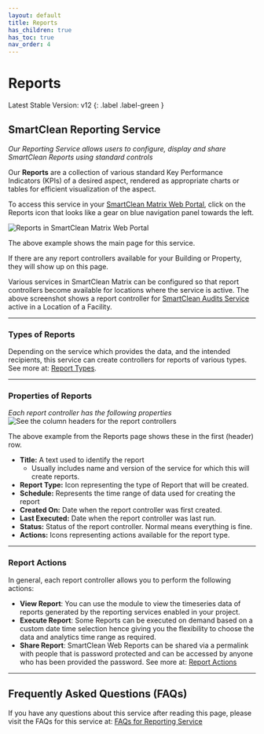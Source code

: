 ```yaml
---
layout: default
title: Reports
has_children: true
has_toc: true
nav_order: 4
---
```


# Reports
Latest Stable Version:
v12
{: .label .label-green }

## SmartClean Reporting Service
*Our Reporting Service allows users to configure, display and share SmartClean Reports using standard controls*

Our **Reports** are a collection of various standard Key Performance Indicators (KPIs) of a desired aspect,
rendered as appropriate charts or tables for efficient visualization of the aspect.

To access this service in your [SmartClean Matrix Web Portal](https://www.smartclean.io/matrix/sso),
click on the Reports icon that looks like a gear on blue navigation panel towards the left.

![Reports in SmartClean Matrix Web Portal](https://www.smartclean.io/matrix/images/reportsHome.png)

The above example shows the main page for this service.

If there are any report controllers available for your Building or Property, they will show up on this page.

Various services in SmartClean Matrix can be configured so that report controllers become available for locations where
the service is active. The above screenshot shows a report controller for [SmartClean Audits Service](/audits.html) 
active in a Location of a Facility.

---
### Types of Reports
Depending on the service which provides the data, and the intended recipients, this service can create controllers
for reports of various types.
See more at: [Report Types](/reportTypes.html).

---
### Properties of Reports
*Each report controller has the following properties*
![See the column headers for the report controllers](https://www.smartclean.io/matrix/images/reportColumnMeanings.png)

The above example from the Reports page shows these in the first (header) row.
- **Title:** A text used to identify the report
  - Usually includes name and version of the service for which this will create reports.
- **Report Type:** Icon representing the type of Report that will be created.
- **Schedule:** Represents the time range of data used for creating the report   
- **Created On:** Date when the report controller was first created.
- **Last Executed:** Date when the report controller was last run.
- **Status:** Status of the report controller. Normal means everything is fine.
- **Actions:** Icons representing actions available for the report type.

---

### Report Actions
In general, each report controller allows you to perform the following actions:
- **View Report**: You can use the module to view the timeseries data of reports generated by the reporting services enabled in your project.
- **Execute Report**: Some Reports can be executed on demand based on a custom date time selection hence giving you the flexibility to choose the data and analytics time range as required.
- **Share Report**: SmartClean Web Reports can be shared via a permalink with people that is password protected and can be accessed by anyone who has been provided the password.
See more at: [Report Actions](/reports_actions.html)

---

## Frequently Asked Questions (FAQs)
If you have any questions about this service after reading this page, please visit the FAQs for this service at:
[FAQs for Reporting Service](/reports_faqs.html)

